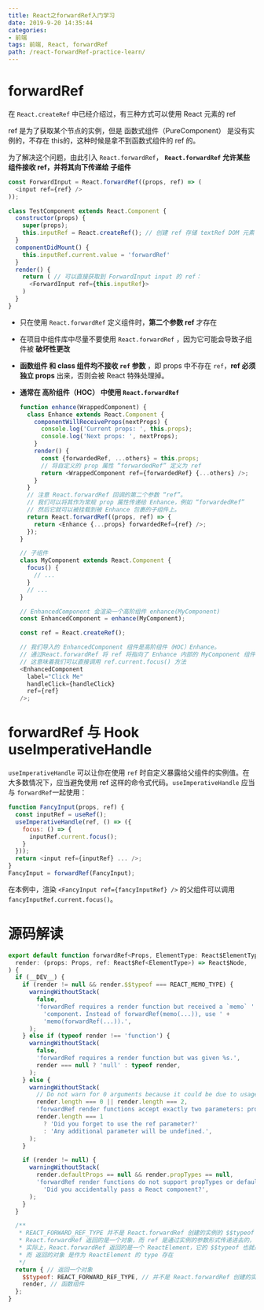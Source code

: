 ```yaml
---
title: React之forwardRef入门学习
date: 2019-9-20 14:35:44
categories:
- 前端
tags: 前端, React, forwardRef
path: /react-forwardRef-practice-learn/
---
```


# forwardRef 

在 `React.createRef` 中已经介绍过，有三种方式可以使用 React 元素的 ref

ref 是为了获取某个节点的实例，但是 函数式组件（PureComponent） 是没有实例的，不存在 this的，这种时候是拿不到函数式组件的 ref 的。

为了解决这个问题，由此引入 `React.forwardRef`， **`React.forwardRef` 允许某些组件接收 ref，并将其向下传递给 子组件**

```js
const ForwardInput = React.forwardRef((props, ref) => (
  <input ref={ref} />
));

class TestComponent extends React.Component {
  constructor(props) {
    super(props);
    this.inputRef = React.createRef(); // 创建 ref 存储 textRef DOM 元素
  }
  componentDidMount() {
    this.inputRef.current.value = 'forwardRef'    
  }
  render() {
    return ( // 可以直接获取到 ForwardInput input 的 ref：
      <ForwardInput ref={this.inputRef}>
    )
  }
}
```

- 只在使用 `React.forwardRef` 定义组件时，**第二个参数 ref** 才存在

- 在项目中组件库中尽量不要使用  `React.forwardRef` ，因为它可能会导致子组件被 **破坏性更改**

- **函数组件 和 class 组件均不接收 `ref` 参数** ，即 props 中不存在 `ref`，**ref 必须独立 props** 出来，否则会被 React 特殊处理掉。

- **通常在 高阶组件（HOC） 中使用 `React.forwardRef`**

  ```js
  function enhance(WrappedComponent) {
    class Enhance extends React.Component {
      componentWillReceiveProps(nextProps) {
        console.log('Current props: ', this.props);
        console.log('Next props: ', nextProps);
      }
      render() {
        const {forwardedRef, ...others} = this.props;
        // 将自定义的 prop 属性 “forwardedRef” 定义为 ref
        return <WrappedComponent ref={forwardedRef} {...others} />;
      }
    }
    // 注意 React.forwardRef 回调的第二个参数 “ref”。
    // 我们可以将其作为常规 prop 属性传递给 Enhance，例如 “forwardedRef”
    // 然后它就可以被挂载到被 Enhance 包裹的子组件上。
    return React.forwardRef((props, ref) => {
      return <Enhance {...props} forwardedRef={ref} />;
    });
  }
  
  // 子组件
  class MyComponent extends React.Component {
    focus() {
      // ...
    }
    // ...
  }
  
  // EnhancedComponent 会渲染一个高阶组件 enhance(MyComponent)
  const EnhancedComponent = enhance(MyComponent);
  
  const ref = React.createRef();
  
  // 我们导入的 EnhancedComponent 组件是高阶组件（HOC）Enhance。
  // 通过React.forwardRef 将 ref 将指向了 Enhance 内部的 MyComponent 组件
  // 这意味着我们可以直接调用 ref.current.focus() 方法
  <EnhancedComponent
    label="Click Me"
    handleClick={handleClick}
    ref={ref}
  />;
  ```

# forwardRef 与 Hook useImperativeHandle

`useImperativeHandle` 可以让你在使用 `ref` 时自定义暴露给父组件的实例值。在大多数情况下，应当避免使用 ref 这样的命令式代码。`useImperativeHandle` 应当与 `forwardRef`一起使用：

```js
function FancyInput(props, ref) {
  const inputRef = useRef();
  useImperativeHandle(ref, () => ({
    focus: () => {
      inputRef.current.focus();
    }
  }));
  return <input ref={inputRef} ... />;
}
FancyInput = forwardRef(FancyInput);
```

在本例中，渲染 `<FancyInput ref={fancyInputRef} />` 的父组件可以调用 `fancyInputRef.current.focus()`。

# 源码解读

```js
export default function forwardRef<Props, ElementType: React$ElementType>(
  render: (props: Props, ref: React$Ref<ElementType>) => React$Node,
) {
  if (__DEV__) {
    if (render != null && render.$$typeof === REACT_MEMO_TYPE) {
      warningWithoutStack(
        false,
        'forwardRef requires a render function but received a `memo` ' +
          'component. Instead of forwardRef(memo(...)), use ' +
          'memo(forwardRef(...)).',
      );
    } else if (typeof render !== 'function') {
      warningWithoutStack(
        false,
        'forwardRef requires a render function but was given %s.',
        render === null ? 'null' : typeof render,
      );
    } else {
      warningWithoutStack(
        // Do not warn for 0 arguments because it could be due to usage of the 'arguments' object
        render.length === 0 || render.length === 2,
        'forwardRef render functions accept exactly two parameters: props and ref. %s',
        render.length === 1
          ? 'Did you forget to use the ref parameter?'
          : 'Any additional parameter will be undefined.',
      );
    }

    if (render != null) {
      warningWithoutStack(
        render.defaultProps == null && render.propTypes == null,
        'forwardRef render functions do not support propTypes or defaultProps. ' +
          'Did you accidentally pass a React component?',
      );
    }
  }

  /**
   * REACT_FORWARD_REF_TYPE 并不是 React.forwardRef 创建的实例的 $$typeof
   * React.forwardRef 返回的是一个对象，而 ref 是通过实例的参数形式传递进去的，
   * 实际上，React.forwardRef 返回的是一个 ReactElement，它的 $$typeof 也就是 REACT_ELEMENT_TYPE
   * 而 返回的对象 是作为 ReactElement 的 type 存在
   */
  return { // 返回一个对象
    $$typeof: REACT_FORWARD_REF_TYPE, // 并不是 React.forwardRef 创建的实例的 $$typeof
    render, // 函数组件
  };
}
```
